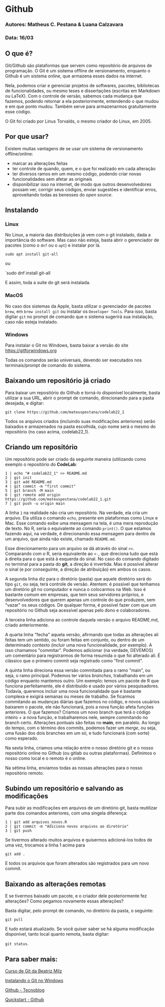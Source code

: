 # Github

### Autores: Matheus C. Pestana & Luana Calzavara
### Data: 16/03


## O que é?

Git/Github são plataformas que servem como repositório de arquivos de programação. O Git é um sistema offline de versionamento, enquanto o Github é um sistema online, que armazena esses dados na internet. 

Nela, podemos criar e gerenciar projetos de softwares, pacotes, bibliotecas de funcionalidades, ou mesmo teses e dissertações (escritas em Markdown ou LaTeX). Com o controle de versão, sabemos cada mudança que fazemos, podendo retornar a ela posteriormente, entendendo o que mudou e em que ponto mudou. Também serve para armazenarmos gratuitamente esse código. 

O Git foi criado por Linus Torvalds, o mesmo criador do Linux, em 2005. 


## Por que usar? 

Existem muitas vantagens de se usar um sistema de versionamento offline/online: 

- marcar as alterações feitas
- ter controle de quando, quem, e o que foi realizado em cada alteração
- ter diversos ramos em um mesmo código, podendo criar novas funcionalidades sem afetar as originais
- disponibilizar isso na internet, de modo que outros desenvolvedores possam ver, corrigir seus códigos, enviar sugestões e identificar erros, aproveitando todas as benesses do _open source_. 


## Instalando

### Linux

No Linux, a maioria das distribuições já vem com o git instalado, dada a importância do software. Mas caso não esteja, basta abrir o gerenciador de pacotes (como o `dnf` ou o `apt`) e instalar por lá.

`sudo apt install git-all` 

ou 

`sudo dnf install git-all

E assim, toda a suite do git será instalada. 

### MacOS

No caso dos sistemas da Apple, basta utilizar o gerenciador de pacotes `brew`, em `brew install git` ou instalar os `Developer Tools`. Para isso, basta digitar `git` no prompt de comando que o sistema sugerirá sua instalação, caso não esteja instalado.

### Windows

Para instalar o Git no Windows, basta baixar a versão do site https://gitforwindows.org

Todas os comandos serão universais, devendo ser executados nos terminais/prompt de comando do sistema. 


## Baixando um repositório já criado

Para baixar um repositório do Github e torná-lo disponível localmente, basta utilizar a sua URL, abrir o prompt de comando, direcionando para a pasta desejada, e digitar:

`git clone https://github.com/mateuspestana/codelab22_1`

Todos os arquivos criados (incluindo suas modificações anteriores) serão baixados e armazenados na pasta escolhida, cujo nome será o mesmo do repositório (no caso acima, codelab22_1). 

## Criando um repositório

Um repositório pode ser criado da seguinte maneira (utilizando como exemplo o repositório do __CodeLab__: 

```
1 | echo "# codelab22_1" >> README.md
2 | git init
3 | git add README.md
4 | git commit -m "first commit"
5 | git branch -M main
6 | git remote add origin https://github.com/mateuspestana/codelab22_1.git
7 | git push -u origin main
```

A linha `1` na realidade não cria um repositório. Na verdade, ela cria um arquivo. Ela utiliza o comando `echo`, presente em plataformas como Linux e Mac. Esse comando exibe uma mensagem na tela, é uma mera reprodução de texto. No R, seria o equivalente ao comando `print()`. O que estamos fazendo aqui, na verdade, é direcionando essa mensagem para dentro de um arquivo, que ainda não existe, chamado `README.md`. 

Esse direcionamento para um arquivo se dá através do sinal `>>`. Comparando com o R, seria equivalente ao `<-`, que direciona tudo que está à direita para o que está à esquerda do sinal. No caso do comando digitado no terminal para a pasta do __git__, a direção é invertida. Mas é possível alterar o sinal (e por conseguinte, a direção de atribuição) em ambos os casos. 

A segunda linha diz para o diretório (pasta) que aquele diretório será do tipo `git`, ou seja, terá controle de versão. Atentem: é possível que tenhamos um diretório git no computador e nunca o colocarmos na Web. Isso é bastante comum em empresas, que tem seus servidores próprios, e desenvolvedores que querem apenas um controle do que produzem, sem "vazar" os seus códigos. De qualquer forma, é possível fazer com que um repositório no Github seja acessível apenas pelo dono e colaboradores. 

A terceira linha adiciona ao controle daquela versão o arquivo README.md, criado anteriormente. 

A quarta linha "fecha" aquela versão, afirmando que todas as alterações ali feitas tem um sentido, ou foram feitas em conjunto, ou dentro de um determinado contexto (incluir uma nova funcionalidade, por exemplo). A isso chamamos "commitar". Podemos adicionar (na verdade, DEVEMOS) um comentário para registrarmos de forma resumida o que foi alterado ali. É clássico que o primeiro commit seja registrado como "first commit".

A quinta linha direciona essa versão commitada para o ramo "main", ou seja, o ramo principal. Podemos ter vários *branches*, trabalhando em um código enquanto mantemos outro. Um exemplo: temos um pacote de R que funciona perfeitamente, ele é distribuído e usado por vários pesquisadores. Todavia, queremos incluir uma nova funcionalidade que é bastante complexa e exigirá semanas ou meses de trabalho. Se ficarmos commitando as mudanças diárias que fazemos no código, e novos usuários baixarem o pacote, ele não funcionará, pois a nova função afeta funções anteriores. O que fazemos? Criamos um novo branch que terá o código inteiro + a nova função, e trabalharemos nele, sempre commitando no branch certo. Alterações pontuais são feitas no __main__, em paralelo. Ao longo do tempo, com o término dos commits, podemos fazer um _merge_, ou seja, uma fusão dos dois branches em um só, e tudo funcionará (com sorte) como esperado.

Na sexta linha, criamos uma relação entre o nosso diretório git e o nosso repositório online no Github (ou gitlab ou outras plataformas). Definimos o nosso como local e o remoto é o online.

Na sétima linha, enviamos todas as nossas alterações para o nosso repositório remoto. 


## Subindo um repositório e salvando as modificações

Para subir as modificações em arquivos de um diretório git, basta reutilizar parte dos comandos anteriores, com uma singela diferença:

```
1 | git add arquivos_novos.R
2 | git commit -m "Adiciona novos arquivos ao diretório"
3 | git push
```

Se tivermos alterado muitos arquivos e quisermos adicioná-los todos de uma vez, trocamos a linha 1 acima para

```
git add .
```

E todos os arquivos que foram alterados são registrados para um novo commit. 

## Baixando as alterações remotas

E se tivermos baixado um pacote, e o criador dele posteriormente fez alterações? Como pegamos novamente essas alterações?

Basta digitar, pelo prompt de comando, no diretório da pasta, o seguinte:

`git pull` 

E tudo estará atualizado. Se você quiser saber se há alguma modificação disponível, tanto local quanto remota, basta digitar:

`git status`. 

## Para saber mais:

[Curso de Git da Beatriz Milz](https://beatrizmilz.github.io/slidesR/git_rstudio/09-2021-gyn.html#1)

[Instalando o Git no Windows](https://www.webdevdrops.com/git-no-windows-github/)

[Github - Tecnoblog](https://tecnoblog.net/responde/como-usar-o-github-guia-para-iniciantes/)

[Quickstart - Github](https://docs.github.com/pt/get-started/quickstart)